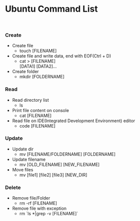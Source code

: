 # Ubuntu Command List
<br>

### Create
+ Create file
    - touch [FILENAME]
+ Create file and write data, end with EOF(Ctrl + D)
    - cat > [FILENAME]<br>[DATA1] [DATA2]...
+ Create folder
    - mkdir [FOLDERNAME]

### Read
+ Read directory list
    - ls
+ Print file content on console
    - cat [FILENAME]
+ Read file on IDE(Integrated Development Environment) editor
    - code [FILENAME]

### Update
+ Update dir
    - mv [FILENAME/FOLDERNAME] [FOLDERNAME]
+ Update filename
    - mv [OLD_FILENAME] [NEW_FILENAME]
+ Move files
    - mv [file1] [file2] [file3] [NEW_DIR]


### Delete
+ Remove file/Folder
    - rm -rf [FILENAME]
+ Remove file with exception
    - rm \`ls *|grep -v [FILENAME]\`
